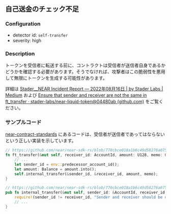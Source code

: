 
## 自己送金のチェック不足

### Configuration

* detector id: `self-transfer`
* severity: high

### Description

トークンを受信者に転送する前に、コントラクトは受信者が送信者自身であるかどうかを確認する必要があります。そうでなければ、攻撃者はこの脆弱性を悪用して無限にトークンを生成する可能性があります。

詳細は [Stader\_\_NEAR Incident Report — 2022年08月16日 | by Stader Labs | Medium](https://blog.staderlabs.com/stader-near-incident-report-08-16-2022-afe077ffd549) および [Ensure that sender and receiver are not the same in ft_transfer · stader-labs/near-liquid-token@04480ab (github.com)](https://github.com/stader-labs/near-liquid-token/commit/04480abe4585b75a663e1d7fae673da7d7fe7ea3) をご覧ください。

### サンプルコード

[near-contract-standards](https://github.com/near/near-sdk-rs/tree/master/near-contract-standards) にあるコードは、受信者が送信者であってはならないという正しい実装を示しています。

```rust
// https://github.com/near/near-sdk-rs/blob/770cbce018a1b6c49d58276a075ace3da96d6dc1/near-contract-standards/src/fungible_token/core_impl.rs#L121
fn ft_transfer(&mut self, receiver_id: AccountId, amount: U128, memo: Option<String>) {
    // ...
    let sender_id = env::predecessor_account_id();
    let amount: Balance = amount.into();
    self.internal_transfer(&sender_id, &receiver_id, amount, memo);
}

// https://github.com/near/near-sdk-rs/blob/770cbce018a1b6c49d58276a075ace3da96d6dc1/near-contract-standards/src/fungible_token/core_impl.rs#L93
pub fn internal_transfer(&mut self, sender_id: &AccountId, receiver_id: &AccountId, amount: Balance, memo: Option<String>) {
    require!(sender_id != receiver_id, "Sender and receiver should be different");
    // ...
}
```

